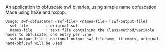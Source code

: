 An application to obfuscate swf binaries, using simple name obfuscation. Made using haXe and hxcpp.
```
Usage: swf-obfuscator <swf-file> <names-file> [swf-output-file]
  swf-file        : original swf
  names-file      : text file containing the Class/method/variable names to obfuscate, one entry per line
  swf-output-file : optional output swf filename, if empty, original-name-obf.swf will be used
```